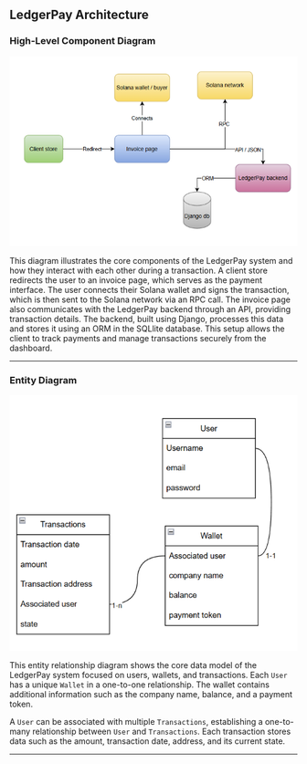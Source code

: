 ## LedgerPay Architecture

### High-Level Component Diagram

![High-Level Component Diagram](./component_diagram.png)

This diagram illustrates the core components of the LedgerPay system and how they interact with 
each other during a transaction. A client store redirects the user to an invoice page, which serves as the payment
interface. The user connects their Solana wallet and signs the transaction, which is then sent to the Solana network via 
an RPC call. The invoice page also communicates with the LedgerPay backend through an API, providing transaction details. 
The backend, built using Django, processes this data and stores it using an ORM in the SQLlite database. This setup 
allows the client to track payments and manage transactions securely from the dashboard.

---
### Entity Diagram

![Entity Diagram](./erd_ledger_pay.png)

This entity relationship diagram shows the core data model of the LedgerPay system focused on users, wallets, and 
transactions. Each `User` has a unique `Wallet` in a one-to-one relationship. The wallet contains additional information 
such as the company name, balance, and a payment token. 

A `User` can be associated with multiple `Transactions`, establishing a one-to-many relationship between `User` and 
`Transactions`. Each transaction stores data such as the amount, transaction date, address, and its current state. 

---
